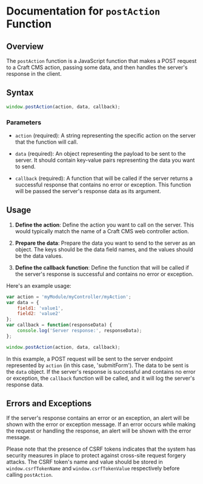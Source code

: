 # Documentation for `postAction` Function

## Overview
The `postAction` function is a JavaScript function that makes a POST request to a Craft CMS action, passing some data, and then handles the server's response in the client.

## Syntax
```javascript
window.postAction(action, data, callback);
```

### Parameters

- `action` (required): A string representing the specific action on the server that the function will call.

- `data` (required): An object representing the payload to be sent to the server. It should contain key-value pairs representing the data you want to send.

- `callback` (required): A function that will be called if the server returns a successful response that contains no error or exception. This function will be passed the server's response data as its argument.

## Usage

1. **Define the action**: Define the action you want to call on the server. This would typically match the name of a Craft CMS web controller action.

2. **Prepare the data**: Prepare the data you want to send to the server as an object. The keys should be the data field names, and the values should be the data values.

3. **Define the callback function**: Define the function that will be called if the server's response is successful and contains no error or exception.

Here's an example usage:

```javascript
var action = 'myModule/myController/myAction';
var data = {
    field1: 'value1',
    field2: 'value2'
};
var callback = function(responseData) {
    console.log('Server response:', responseData);
};

window.postAction(action, data, callback);
```

In this example, a POST request will be sent to the server endpoint represented by `action` (in this case, 'submitForm'). The data to be sent is the `data` object. If the server's response is successful and contains no error or exception, the `callback` function will be called, and it will log the server's response data.

## Errors and Exceptions

If the server's response contains an error or an exception, an alert will be shown with the error or exception message. If an error occurs while making the request or handling the response, an alert will be shown with the error message.

Please note that the presence of CSRF tokens indicates that the system has security measures in place to protect against cross-site request forgery attacks. The CSRF token's name and value should be stored in `window.csrfTokenName` and `window.csrfTokenValue` respectively before calling `postAction`.